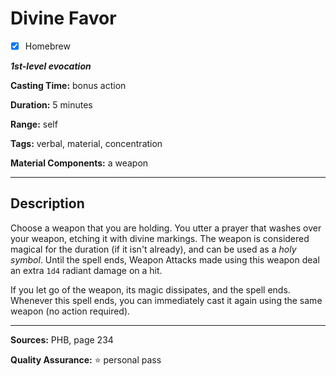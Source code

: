 # Divine Favor

- [x] Homebrew

***1st-level evocation***

**Casting Time:** bonus action

**Duration:** 5 minutes

**Range:** self

**Tags:** verbal, material, concentration

**Material Components:** a weapon

---

## Description
Choose a weapon that you are holding.
You utter a prayer that washes over your weapon, etching it with divine markings.
The weapon is considered magical for the duration (if it isn't already), and can be used as a *holy symbol*.
Until the spell ends, Weapon Attacks made using this weapon deal an extra `1d4` radiant damage on a hit.

If you let go of the weapon, its magic dissipates, and the spell ends.
Whenever this spell ends, you can immediately cast it again using the same weapon (no action required).

---

**Sources:** PHB, page 234

**Quality Assurance:** :star: personal pass
